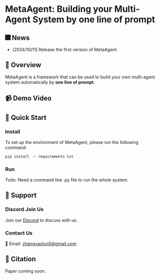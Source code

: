 # MetaAgent: Building your Multi-Agent System by one line of prompt


## 🎆 News
- [2024/10/11] Release the first version of MetaAgent.

## 👀 Overview  
MetaAgent is a framework that can be used to build your own multi-agent system  automatically by **one line of prompt**.  

## 📹 Demo Video  

## 🚀 Quick Start    
### Install
To set up the environment of MetaAgent, please run the following command:
```bash
pip install -r requirements.txt
```

### Run
Todo: Need a command line .py file to run the whole system.

## 🤝 Support  
### Discord Join Us  
Join our [Discord](https://discord.gg/metaagent) to discuss with us.  
### Contact Us  
📮 Email: zhangyaolun5@gmail.com  
## 📄 Citation  
Paper coming soon.

